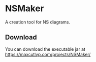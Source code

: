 # NSMaker
A creation tool for NS diagrams.

## Download
You can download the executable jar at https://maxcutlyp.com/projects/NSMaker/
